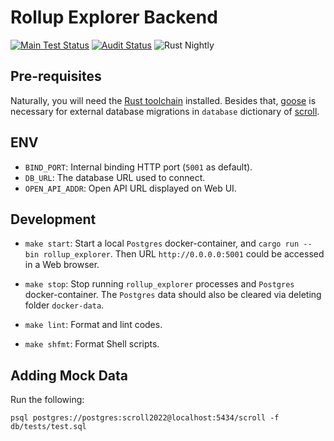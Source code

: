 # Rollup Explorer Backend

[![Main Test Status][test-image]][test-link]
[![Audit Status][audit-image]][audit-link]
![Rust Nightly][rustc-image]

## Pre-requisites

Naturally, you will need the [Rust toolchain] installed.
Besides that, [goose] is necessary for external database migrations in `database` dictionary of [scroll].

## ENV

- `BIND_PORT`: Internal binding HTTP port (`5001` as default).
- `DB_URL`: The database URL used to connect.
- `OPEN_API_ADDR`: Open API URL displayed on Web UI.

## Development

- `make start`: Start a local `Postgres` docker-container, and `cargo run --bin rollup_explorer`. Then URL `http://0.0.0.0:5001` could be accessed in a Web browser.

- `make stop`: Stop running `rollup_explorer` processes and `Postgres` docker-container. The `Postgres` data should also be cleared via deleting folder `docker-data`.

- `make lint`: Format and lint codes.

- `make shfmt`: Format Shell scripts.

[//]: # "badges"
[Rust toolchain]: https://rustup.rs
[audit-image]: https://github.com/scroll-tech/rollup-explorer-backend/actions/workflows/audit.yml/badge.svg
[audit-link]: https://github.com/scroll-tech/rollup-explorer-backend/actions/workflows/audit.yml
[goose]: https://github.com/pressly/goose
[rustc-image]: https://img.shields.io/badge/rustc-nightly-blue.svg
[scroll]: https://github.com/scroll-tech/scroll
[test-image]: https://github.com/scroll-tech/rollup-explorer-backend/actions/workflows/test.yml/badge.svg
[test-link]: https://github.com/scroll-tech/rollup-explorer-backend/actions/workflows/test.yml

## Adding Mock Data

Run the following:

`psql postgres://postgres:scroll2022@localhost:5434/scroll -f db/tests/test.sql`
